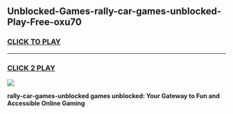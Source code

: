 
## Unblocked-Games-rally-car-games-unblocked-Play-Free-oxu70
<h3>
<a href="https://premium76.site?title=rally-car-games-unblocked&ref=23A">CLICK TO PLAY</a></h3>
<hr>

<h3>
<a href="https://premium76.site?title=rally-car-games-unblocked&ref=23A">CLICK 2 PLAY</a>
  
</h3>

<a href="https://premium76.site?title=rally-car-games-unblocked&ref=23A"><img src="https://clearcache.store/games.png"></a>


**rally-car-games-unblocked games unblocked: Your Gateway to Fun and Accessible Online Gaming**

